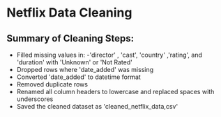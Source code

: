 # Netflix Data Cleaning

## Summary of Cleaning Steps:

- Filled missing values in:
 -'director' , 'cast', 'country' ,'rating', and 'duration' with 'Unknown' or 'Not Rated'
- Dropped rows where 'date_added' was missing
- Converted 'date_added' to datetime format
- Removed duplicate rows
- Renamed all column headers to lowercase and replaced spaces with underscores
- Saved the cleaned dataset as 'cleaned_netflix_data,csv'
 
